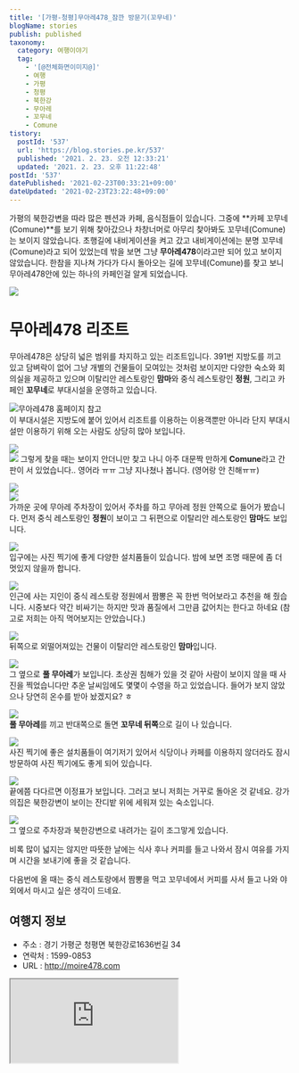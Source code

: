```yaml
---
title: '[가평-청평]무아레478_잠깐 방문기(꼬무네)'
blogName: stories
publish: published
taxonomy:
  category: 여행이야기
  tag:
    - '[@전체화면이미지@]'
    - 여행
    - 가평
    - 청평
    - 북한강
    - 무아레
    - 꼬무네
    - Comune
tistory:
  postId: '537'
  url: 'https://blog.stories.pe.kr/537'
  published: '2021. 2. 23. 오전 12:33:21'
  updated: '2021. 2. 23. 오후 11:22:48'
postId: '537'
datePublished: '2021-02-23T00:33:21+09:00'
dateUpdated: '2021-02-23T23:22:48+09:00'
---
```




가평의 북한강변을 따라 많은 펜션과 카페, 음식점들이 있습니다. 그중에 **카페 꼬무네(Comune)**를 보기 위해 찾아갔으나 차창너머로 아무리 찾아봐도 꼬무네(Comune)는 보이지 않았습니다. 초행길에 내비게이션을 켜고 갔고 내비게이션에는 분명 꼬무네(Comune)라고 되어 있었는데 밖을 보면 그냥 **무아레478**이라고만 되어 있고 보이지 않았습니다. 한참을 지나쳐 가다가 다시 돌아오는 길에 꼬무네(Comune)를 찾고 보니 무아레478안에 있는 하나의 카페인걸 알게 되었습니다. 

![](./images/20210211_172807-01.jpeg)  

# 무아레478 리조트
무아레478은 상당히 넓은 범위를 차지하고 있는 리조트입니다. 391번 지방도를 끼고 있고 담벼락이 없어 그냥 개별의 건물들이 모여있는 것처럼 보이지만 다양한 숙소와 회의실을 제공하고 있으며 이탈리안 레스토랑인 **맘마**와 중식 레스토랑인 **정원**, 그리고 카페인 **꼬무네**로 부대시설을 운영하고 있습니다.   

![무아레478 홈페이지 참고](images/2021-02-23-00-13-49.png)   
이 부대시설은 지방도에 붙어 있어서 리조트를 이용하는 이용객뿐만 아니라 단지 부대시설만 이용하기 위해 오는 사람도 상당히 많아 보입니다. 

![](./images/20210211_172953-01.jpeg)  
![](./images/20210211_173931-01.jpeg) 
그렇게 찾을 때는 보이지 안더니만 찾고 나니 아주 대문짝 만하게 **Comune**라고 간판이 서 있었습니다.. 영어라 ㅠㅠ 그냥 지나쳤나 봅니다. (영어랑 안 친해ㅠㅠ)

![](./images/20210211_172932-01.jpeg)  
![](./images/20210211_173008-01.jpeg)  
가까운 곳에 무아레 주차장이 있어서 주차를 하고 무아레 정원 안쪽으로 들어가 봤습니다. 먼저 중식 레스토랑인 **정원**이 보이고 그 뒤편으로 이탈리안 레스토랑인 **맘마**도 보입니다.  

![](./images/20210211_173021-01.jpeg)  
입구에는 사진 찍기에 좋게 다양한 설치품들이 있습니다. 밤에 보면 조명 때문에 좀 더 멋있지 않을까 합니다. 

![](./images/20210211_173104-01.jpeg)  
인근에 사는 지인이 중식 레스토랑 정원에서 짬뽕은 꼭 한번 먹어보라고 추천을 해 줬습니다. 시중보다 약간 비싸기는 하지만 맛과 품질에서 그만큼 값어치는 한다고 하네요 (참고로 저희는 아직 먹어보지는 안았습니다.) 

![](./images/20210211_173127-01.jpeg)  
뒤쪽으로 외떨어져있는 건물이 이탈리안 레스토랑인 **맘마**입니다. 

![](./images/20210211_173140-01.jpeg)  
그 옆으로 **풀 무아레**가 보입니다. 초상권 침해가 있을 것 같아 사람이 보이지 않을 때 사진을 찍었습니다만 추운 날씨임에도 몇몇이 수영을 하고 있었습니다. 들어가 보지 않았으나 당연히 온수를 받아 놨겠지요? ㅎ 

![](./images/20210211_173043-01.jpeg)  
**풀 무아레**를 끼고 반대쪽으로 돌면 **꼬무네 뒤쪽**으로 길이 나 있습니다.  

![](./images/20210211_173248-01.jpeg)  
사진 찍기에 좋은 설치품들이 여기저기 있어서 식당이나 카페를 이용하지 않더라도 잠시 방문하여 사진 찍기에도 좋게 되어 있습니다.   

![](./images/20210211_173500-01.jpeg)  
끝에쯤 다다르면 이정표가 보입니다. 그러고 보니 저희는 거꾸로 돌아온 것 같네요. 강가의집은 북한강변이 보이는 잔디밭 위에 세워져 있는 숙소입니다. 

![](./images/20210211_173547-01.jpeg)  
그 옆으로 주차장과 북한강변으로 내려가는 길이 조그맣게 있습니다. 

비록 많이 넓지는 않지만 따뜻한 날에는 식사 후나 커피를 들고 나와서 잠시 여유를 가지며 시간을 보내기에 좋을 것 같습니다. 

다음번에 올 때는 중식 레스토랑에서 짬뽕을 먹고 꼬무네에서 커피를 사서 들고 나와 야외에서 마시고 싶은 생각이 드네요. 

## 여행지 정보  
- 주소 : 경기 가평군 청평면 북한강로1636번길 34   
- 연락처 : 1599-0853  
- URL : http://moire478.com
<div class='embed-responsive embed-responsive-16by9'>
<iframe src='https://www.google.com/maps/embed?pb=!1m18!1m12!1m3!1d3158.2785794869533!2d127.37831581511631!3d37.666161379779304!2m3!1f0!2f0!3f0!3m2!1i1024!2i768!4f13.1!3m3!1m2!1s0x356335743cf554c9%3A0x7c8193940c226c36!2z6rys66y064SkIENvbXVuZQ!5e0!3m2!1sko!2skr!4v1614089027361!5m2!1sko!2skr' class='embed-responsive-item' allowfullscreen></iframe>
</div>

 

